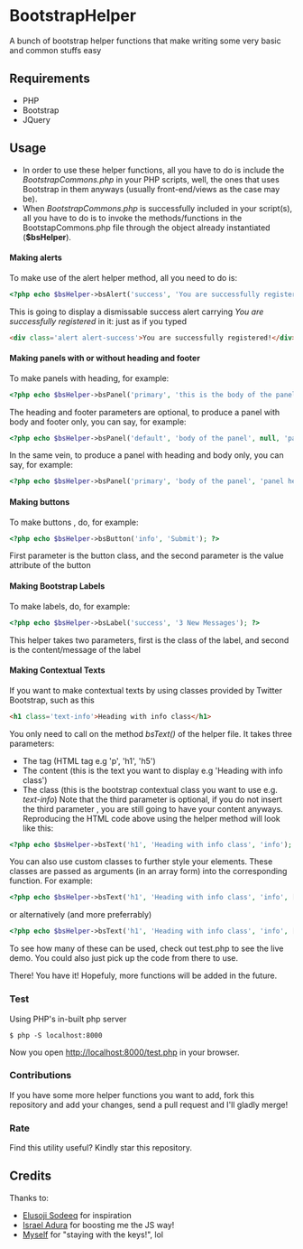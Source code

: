 # BootstrapHelper
A bunch of bootstrap helper functions that make writing some very basic and common stuffs easy

## Requirements
- PHP
- Bootstrap
- JQuery

## Usage
- In order to use these helper functions, all you have to do is include the *BootstrapCommons.php* in your PHP scripts, well, the ones that uses Bootstrap in them anyways (usually front-end/views as the case may be).
- When *BootstrapCommons.php* is successfully included in your script(s), all you have to do is to invoke the methods/functions in the BootstapCommons.php file through the object already instantiated (**$bsHelper**).

#### Making alerts
To make use of the alert helper method, all you need to do is: 
```php
<?php echo $bsHelper->bsAlert('success', 'You are successfully registered!'); ?>
```
This is going to display a dismissable success alert carrying _You are successfully registered_ in it: just as if you typed
```html
<div class='alert alert-success'>You are successfully registered!</div>
```

#### Making panels with or without heading and footer
To make panels with heading, for example:
```php
<?php echo $bsHelper->bsPanel('primary', 'this is the body of the panel', 'Panel heading', 'Panel footer'); ?>
```
The heading and footer parameters are optional, to produce a panel with body and footer only, you can say, for example:
```php
<?php echo $bsHelper->bsPanel('default', 'body of the panel', null, 'panel footer') ?>
```
In the same vein, to produce a panel with heading and body only, you can say, for example:
```php
<?php echo $bsHelper->bsPanel('primary', 'body of the panel', 'panel heading') ?>
```

#### Making buttons
To make buttons , do, for example:
```php
<?php echo $bsHelper->bsButton('info', 'Submit'); ?>
```
First parameter is the button class, and the second parameter is the value attribute of the button

#### Making Bootstrap Labels
To make labels, do, for example:
```php
<?php echo $bsHelper->bsLabel('success', '3 New Messages'); ?>
```
This helper takes two parameters, first is the class of the label, and second is the content/message of the label

#### Making Contextual Texts
If you want to make contextual texts by using classes provided by Twitter Bootstrap, such as this
```html
<h1 class='text-info'>Heading with info class</h1>
```
You only need to call on the method *bsText()* of the helper file. It takes three parameters:
- The tag (HTML tag e.g 'p', 'h1', 'h5')
- The content (this is the text you want to display e.g 'Heading with info class')
- The class (this is the bootstrap contextual class you want to use e.g. _text-info_)
Note that the third parameter is optional, if you do not insert the third parameter , you are still going to have your content anyways.
Reproducing the HTML code above using the helper method will look like this:
```php
<?php echo $bsHelper->bsText('h1', 'Heading with info class', 'info'); ?>
```

You can also use custom classes to further style your elements. These classes are passed as arguments (in an array form) into the corresponding function. For example:
```php
<?php echo $bsHelper->bsText('h1', 'Heading with info class', 'info', ['text-center', 'anotherclass']); ?>
```
or alternatively (and more preferrably)
```php
<?php echo $bsHelper->bsText('h1', 'Heading with info class', 'info', ['text-center anotherclass yetanotherclass']); ?>
```

To see how many of these can be used, check out test.php to see the live demo. You could also just pick up the code from there to use. 

There! You have it! Hopefuly, more functions will be added in the future.

### Test
Using PHP's in-built php server

```shell
$ php -S localhost:8000
```

Now you open [http://localhost:8000/test.php](http://localhost:8000/test.php) in your browser.

### Contributions
If you have some more helper functions you want to add, fork this repository and add your changes, send a pull request and I'll gladly merge!

### Rate
Find this utility useful? Kindly star this repository.

## Credits
Thanks to:
- [Elusoji Sodeeq](https://twitter.com/sdktalks) for inspiration
- [Israel Adura](https://github.com/israeladura) for boosting me the JS way!
- [Myself](https://twitter.com/iamwebwiz) for "staying with the keys!", lol